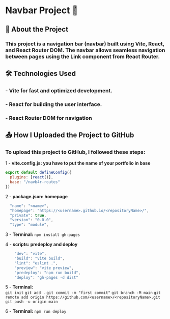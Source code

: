 # Navbar Project 🚀
## 📌 About the Project
### This project is a navigation bar (navbar) built using Vite, React, and React Router DOM. The navbar allows seamless navigation between pages using the Link component from React Router.
## 🛠️ Technologies Used
### - Vite for fast and optimized development.
### - React for building the user interface.
### - React Router DOM for navigation 
## 📤 How I Uploaded the Project to GitHub
### To upload this project to GitHub, I followed these steps:
1️ - **vite.config.js: you have to put the name of your portfolio in base**
``` js
export default defineConfig({
  plugins: [react()],
  base: "/navb4r-routes"
})
```
2️ - **package.json: homepage** 
``` js
  "name": "<name>",
  "homepage": "https://<username>.github.io/<repositoryName>/",
  "private": true,
  "version": "0.0.0",
  "type": "module",
```
3 - **Terminal:**
`npm install gh-pages`

4 - **scripts: predeploy and deploy**
``` js
    "dev": "vite",
    "build": "vite build",
    "lint": "eslint .",
    "preview": "vite preview",
    "predeploy": "npm run build",
    "deploy": "gh-pages -d dist"
```
5 - **Terminal:**  
`git init` `git add .` `git commit -m "first commit"` `git branch -M main` `git remote add origin https://github.com/<username>/<repositoryName>.git` `git push -u origin main`

6 - **Terminal:**
`npm run deploy`
